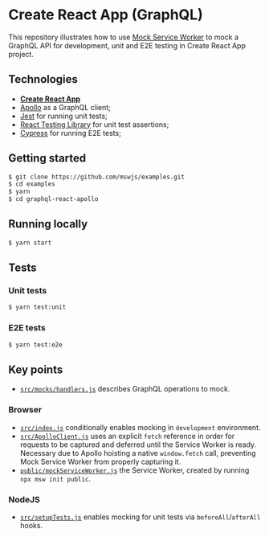 # Create React App (GraphQL)

This repository illustrates how to use [Mock Service Worker](https://github.com/mswjs/msw) to mock a GraphQL API for development, unit and E2E testing in Create React App project.

## Technologies

- [**Create React App**](https://create-react-app.dev)
- [Apollo](https://www.apollographql.com) as a GraphQL client;
- [Jest](https://jestjs.io) for running unit tests;
- [React Testing Library](https://github.com/testing-library/react-testing-library) for unit test assertions;
- [Cypress](https://cypress.io) for running E2E tests;

## Getting started

```bash
$ git clone https://github.com/mswjs/examples.git
$ cd examples
$ yarn
$ cd graphql-react-apollo
```

## Running locally

```bash
$ yarn start
```

## Tests

### Unit tests

```bash
$ yarn test:unit
```

### E2E tests

```bash
$ yarn test:e2e
```

## Key points

- [`src/mocks/handlers.js`](src/mocks/handlers.js) describes GraphQL operations to mock.

### Browser

- [`src/index.js`](src/index.js) conditionally enables mocking in `development` environment.
- [`src/ApolloClient.js`](src/ApolloClient.js) uses an explicit `fetch` reference in order for requests to be captured and deferred until the Service Worker is ready. Necessary due to Apollo hoisting a native `window.fetch` call, preventing Mock Service Worker from properly capturing it.
- [`public/mockServiceWorker.js`](public/mockServiceWorker.js) the Service Worker, created by running `npx msw init public`.

### NodeJS

- [`src/setupTests.js`](src/setupTests.js) enables mocking for unit tests via `beforeAll`/`afterAll` hooks.

